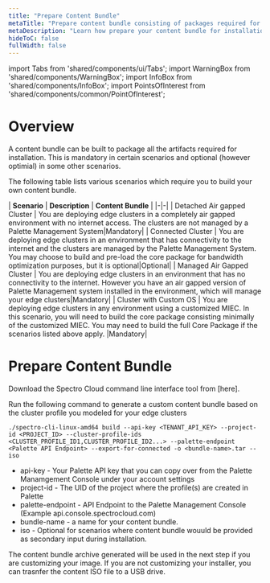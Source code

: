 ```yaml
---
title: "Prepare Content Bundle"
metaTitle: "Prepare content bundle consisting of packages required for installation"
metaDescription: "Learn how prepare your content bundle for installation"
hideToC: false
fullWidth: false
---
```


import Tabs from 'shared/components/ui/Tabs';
import WarningBox from 'shared/components/WarningBox';
import InfoBox from 'shared/components/InfoBox';
import PointsOfInterest from 'shared/components/common/PointOfInterest';

# Overview

A content bundle can be built to package all the artifacts required for installation. This is mandatory in certain scenarios and optional (however optimial) in some other scenarios.

The following table lists various scenarios which require you to build your own content bundle.

| **Scenario**  | **Description** | **Content Bundle** |
|-|-|
| Detached Air gapped Cluster |  You are deploying edge clusters in a completely air gapped environment with no internet access. The clusters are not managed by a Palette Management System|Mandatory|
| Connected Cluster |  You are deploying edge clusters in an environment that has connectivity to the internet and the clusters are managed by the Palette Management System. You may choose to build and pre-load the core package for bandwidth optimization purposes, but it is optional|Optional|
| Managed Air Gapped Cluster |  You are deploying edge clusters in an environment that has no connectivity to the internet. However you have an air gapped version of Palette Management system installed in the environment, which will manage your edge clusters|Mandatory|
| Cluster with Custom OS |  You are deploying edge clusters in any environment using a customized MIEC. In this scenario, you will need to build the core package consisting minimally of the customized MIEC. You may need to build the full Core Package if the  scenarios listed above apply. |Mandatory|

# Prepare Content Bundle

Download the Spectro Cloud command line interface tool from [here].

Run the following command to generate a custom content bundle based on the cluster profile you modeled for your edge clusters

```
./spectro-cli-linux-amd64 build --api-key <TENANT_API_KEY> --project-id <PROJECT_ID> --cluster-profile-ids <CLUSTER_PROFILE_ID1,CLUSTER_PROFILE_ID2...> --palette-endpoint <Palette API Endpoint> --export-for-connected -o <bundle-name>.tar --iso
```

- api-key - Your Palette API key that you can copy over from the Palette Manamgement Console under your account settings
- project-id - The UID of the project where the profile(s) are created in Palette
- palette-endpoint - API Endpoint to the Palette Management Console (Example api.console.spectrocloud.com)
- bundle-name - a name for your content bundle.
- iso - Optional for scenarios where content bundle wouuld be provided as secondary input during installation.

The content bundle archive generated will be used in the next step if you are customizing your image. If you are not customizing your installer, you can trasnfer the content ISO file to a USB drive.

